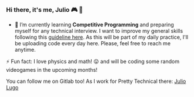 ### Hi there, it's me, Julio 🎮 👋

<!--
**juliolugo96/juliolugo96** is a ✨ _special_ ✨ repository because its `README.md` (this file) appears on your GitHub profile.

Here are some ideas to get you started:

- 🔭 I’m currently working on ...
- 🌱 I’m currently learning ...
- 👯 I’m looking to collaborate on ...
- 🤔 I’m looking for help with ...
- 💬 Ask me about ...
- 📫 How to reach me: ...
- 😄 Pronouns: ...
- ⚡ Fun fact: ...
-->

- 🌱 I’m currently learning **Competitive Programming** and preparing myself for any technical interview. I want to improve my general skills following this [guideline here](https://github.com/jwasham/coding-interview-university). As this will be part of my daily practice, I'll be uploading code every day here. Please, feel free to reach me anytime.

⚡ Fun fact: I love physics and math! 😛 and will be coding some random videogames in the upcoming months!

You can follow me on Gitlab too! As I work for Pretty Technical there: [Julio Lugo](https://gitlab.com/juliol1)
